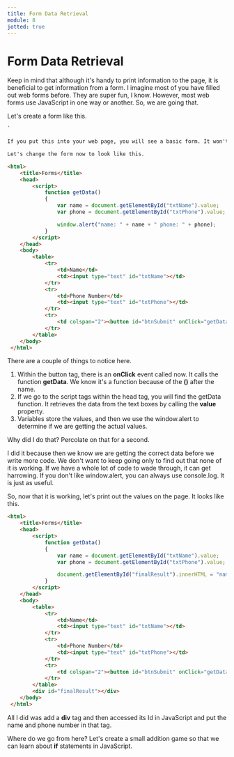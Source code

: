 ```yaml
---
title: Form Data Retrieval
module: 8
jotted: true
---
```


# Form Data Retrieval

Keep in mind that although it's handy to print information to the page, it is beneficial to get information from a form. I imagine most of you have filled out web forms before. They are super fun, I know. However, most web forms use JavaScript in one way or another. So, we are going that.

Let's create a form like this.

```html
`

If you put this into your web page, you will see a basic form. It won't be fancy (there is no styling, as you know). So, how do we make it function?

Let's change the form now to look like this.

<html>
    <title>Forms</title>
    <head>
        <script>
            function getData()
            {
                var name = document.getElementById("txtName").value;
                var phone = document.getElementById("txtPhone").value;

                window.alert("name: " + name + " phone: " + phone);
            }
        </script>
    </head>
    <body>
        <table>
            <tr>
                <td>Name</td>
                <td><input type="text" id="txtName"></td>
            </tr>
            <tr>
                <td>Phone Number</td>
                <td><input type="text" id="txtPhone"></td>
            </tr>
            <tr>
                <td colspan="2"><button id="btnSubmit" onClick="getData();"></td>
            </tr>
        </table>
    </body>
 </html>
```

There are a couple of things to notice here.

1. Within the button tag, there is an **onClick** event called now. It calls the function **getData**. We know it's a function because of the **()** after the name.
2. If we go to the script tags within the head tag, you will find the getData function. It retrieves the data from the text boxes by calling the **value** property.
3. Variables store the values, and then we use the window.alert to determine if we are getting the actual values.

Why did I do that? Percolate on that for a second.

I did it because then we know we are getting the correct data before we write more code. We don't want to keep going only to find out that none of it is working. If we have a whole lot of code to wade through, it can get harrowing. If you don't like window.alert, you can always use console.log. It is just as useful.

So, now that it is working, let's print out the values on the page. It looks like this.

```html
<html>
    <title>Forms</title>
    <head>
        <script>
            function getData()
            {
                var name = document.getElementById("txtName").value;
                var phone = document.getElementById("txtPhone").value;

                document.getElementById("finalResult").innerHTML = "name: " + name + " phone: " + phone;
            }
        </script>
    </head>
    <body>
        <table>
            <tr>
                <td>Name</td>
                <td><input type="text" id="txtName"></td>
            </tr>
            <tr>
                <td>Phone Number</td>
                <td><input type="text" id="txtPhone"></td>
            </tr>
            <tr>
                <td colspan="2"><button id="btnSubmit" onClick="getData();"></td>
            </tr>
        </table>
        <div id="finalResult"></div>
    </body>
 </html>
```

All I did was add a **div** tag and then accessed its Id in JavaScript and put the name and phone number in that tag. 

Where do we go from here? Let's create a small addition game so that we can learn about **if** statements in JavaScript.
